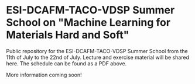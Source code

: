 
ESI-DCAFM-TACO-VDSP Summer School on "Machine Learning for Materials Hard and Soft"
=====================

Public repository for the ESI-DCAFM-TACO-VDSP Summer School from the 11th of July to the 22nd of July. 
Lecture and exercise material will be shared here. The schedule can be found as a PDF above.

More information coming soon!
